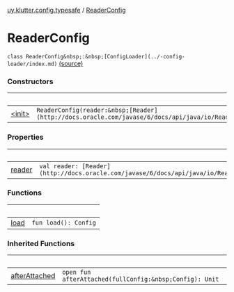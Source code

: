 [uy.klutter.config.typesafe](../index.md) / [ReaderConfig](.)


# ReaderConfig
`class ReaderConfig&nbsp;:&nbsp;[ConfigLoader](../-config-loader/index.md)` [(source)](https://github.com/kohesive/klutter/blob/master/config-typesafe-jdk6/src/main/kotlin/uy/klutter/config/typesafe/ConfigLoading.kt#L150)



### Constructors

|&nbsp;|&nbsp;|
|---|---|
| [&lt;init&gt;](-init-.md) | `ReaderConfig(reader:&nbsp;[Reader](http://docs.oracle.com/javase/6/docs/api/java/io/Reader.html))` |

### Properties

|&nbsp;|&nbsp;|
|---|---|
| [reader](reader.md) | `val reader: [Reader](http://docs.oracle.com/javase/6/docs/api/java/io/Reader.html)` |

### Functions

|&nbsp;|&nbsp;|
|---|---|
| [load](load.md) | `fun load(): Config` |

### Inherited Functions

|&nbsp;|&nbsp;|
|---|---|
| [afterAttached](../-config-loader/after-attached.md) | `open fun afterAttached(fullConfig:&nbsp;Config): Unit` |
